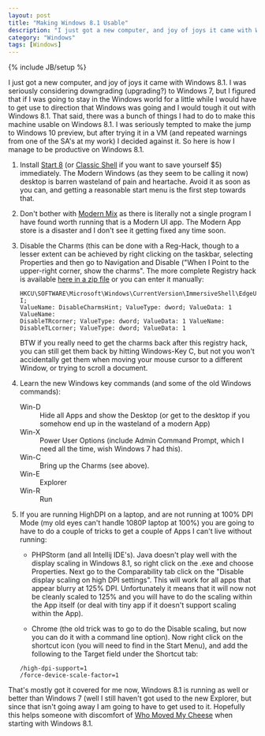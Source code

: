 ```yaml
---
layout: post
title: "Making Windows 8.1 Usable"
description: "I just got a new computer, and joy of joys it came with Windows 8.1.  I was seriously considering downgrading (upgrading?) to Windows 7, but I figured that if I was going to stay in the Windows world for a little while I would have to get use to direction that Windows was going and I would tough it out with Windows 8.1."
category: "Windows" 
tags: [Windows]
---
```

{% include JB/setup %}

I just got a new computer, and joy of joys it came with Windows 8.1.  I was seriously considering downgrading (upgrading?) to
Windows 7, but I figured that if I was going to stay in the Windows world for a little while I would have to get use to 
direction that Windows was going and I would tough it out with Windows 8.1.  That said, there was a bunch of things I had
to do to make this machine usable on Windows 8.1.  I was seriously tempted to make the jump to Windows 10 preview, but 
after trying it in a VM (and repeated warnings from one of the SA's at my work) I decided against it.  So here is how
I manage to be productive on Windows 8.1.

1. Install [Start 8](http://www.stardock.com/products/start8/) (or [Classic Shell](http://www.classicshell.net/) if you want
 to save yourself $5) immediately.  The Modern Windows (as they seem to be calling it now) desktop is barren wasteland
 of pain and heartache.  Avoid it as soon as you can, and getting a reasonable start menu is the first step towards that.</li>

2. Don't bother with [Modern Mix](http://www.stardock.com/products/modernmix/) as there is literally not a single program
 I have found worth running that is a Modern UI app.  The Modern App store is a disaster and I don't see it getting fixed
 any time soon.
 
3. Disable the Charms (this can be done with a Reg-Hack, though to a lesser extent can be achieved by right clicking on the
   taskbar, selecting Properties and then go to Navigation and Disable ("When I Point to the upper-right corner, show the charms".
   The more complete Registry hack is available [here in a zip file](/img/DisableCharms.zip) or you can enter it manually:
   
   
   <code>HKCU\SOFTWARE\Microsoft\Windows\CurrentVersion\ImmersiveShell\EdgeUI; 
    ValueName: DisableCharmsHint; ValueType: dword; ValueData: 1
    ValueName: DisableTRcorner; ValueType: dword; ValueData: 1
    ValueName: DisableTLcorner; ValueType: dword; ValueData: 1</code>
   
         
   BTW if you really need to get the charms back after this registry hack, you can still get them back by hitting Windows-Key C,
   but not you won't accidentally get them when moving your mouse cursor to a different Window, or trying to scroll a document.</li>
  
4. Learn the new Windows key commands (and some of the old Windows commands): 
   <dl>
       <dt>Win-D</dt><dd>Hide all Apps and show the Desktop (or get to the desktop if you somehow end up in the wasteland of a modern App)</dd>
       <dt>Win-X</dt><dd>Power User Options (include Admin Command Prompt, which I need all the time, wish Windows 7 had this).</dd>
       <dt>Win-C</dt><dd>Bring up the Charms (see above).</dd>
       <dt>Win-E</dt><dd>Explorer</dd>
       <dt>Win-R</dt><dd>Run</dd>
   </dl>         
    
5. If you are running HighDPI on a laptop, and are not running at 100% DPI Mode (my old eyes can't handle 1080P laptop at
    100%) you are going to have to do a couple of tricks to get a couple of Apps I can't live without running:
   
   * PHPStorm (and all Intellij IDE's).  Java doesn't play well with the display scaling in Windows 8.1, so right click 
     on the .exe and choose Properties.   Next go to the Comparability tab click on the "Disable display scaling on high DPI settings".
     This will work for all apps that appear blurry at 125% DPI.  Unfortunately it means that it will now not be cleanly
     scaled to 125% and you will have to do the scaling within the App itself (or deal with tiny app if it doesn't support
     scaling within the App).
     
   * Chrome (the old trick was to go to do the Disable scaling, but now you can do it with a command line option).  Now
     right click on the shortcut icon (you will need to find in the Start Menu), and add the following to the Target 
     field under the Shortcut tab: 
   
   <code>/high-dpi-support=1 /force-device-scale-factor=1</code>
        
        
        

That's mostly got it covered for me now, Windows 8.1 is running as well or better than Windows 7 (well I still haven't got
used to the new Explorer, but since that isn't going away I am going to have to get used to it.  Hopefully this helps someone
with discomfort of [Who Moved My Cheese](http://www.hanselman.com/blog/Windows8ProductivityWhoMovedMyCheeseOhThereItIs.aspx)
when starting with Windows 8.1.  